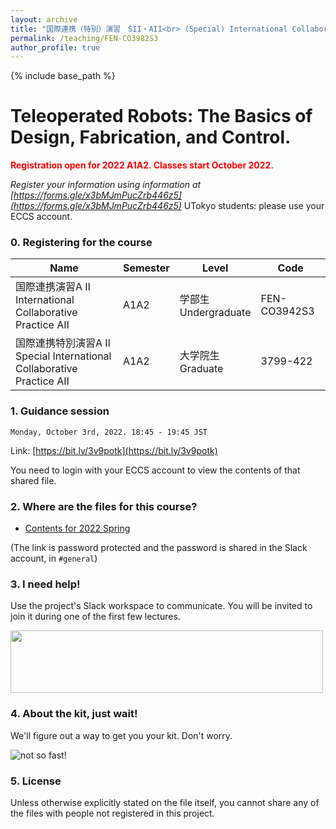 ```yaml
---
layout: archive
title: "国際連携（特別）演習　SII・AII<br> (Special) International Collaborative Pratice SII-AII"
permalink: /teaching/FEN-CO3982S3
author_profile: true
---
```


{% include base_path %}

# Teleoperated Robots: The Basics of Design, Fabrication, and Control.

<span style="color:red">**Registration open for 2022 A1A2. Classes start October 2022.**</span>

*Register your information using information at [https://forms.gle/x3bMJmPucZrb446z5](https://forms.gle/x3bMJmPucZrb446z5)*
UTokyo students: please use your ECCS account.

<!--<span style="color:red">**No longer accepting students for the Summer semester. Information on the Autumn semester should be available around September 2022**</span>.-->

### 0. Registering for the course

|Name|Semester|Level|Code|
|---|---|---|---|
|国際連携演習A Ⅱ<br> International Collaborative Practice AII | A1A2 | 学部生 <br> Undergraduate | FEN-CO3942S3 |
|国際連携特別演習A Ⅱ<br> Special International Collaborative Practice AII | A1A2 | 大学院生 <br> Graduate | 3799-422 |


<!-- Spring semester information
|国際連携演習S Ⅱ<br> International Collaborative Practice SII | S1S2 | 学部生 <br> Undergraduate | FEN-CO3912S3 |
|国際連携特別演習S Ⅱ <br> Special International Collaborative Practice SII | S1S2 | 大学院生 <br> Graduate | 3799-412 |
-->

<!--- Autumn semester information
--->

### 1. Guidance session

<!--Done already for Spring 2022.-->

```Monday, October 3rd, 2022. 18:45 - 19:45 JST```

Link: [https://bit.ly/3v9potk](https://bit.ly/3v9potk)

You need to login with your ECCS account to view the contents of that shared file.

### 2. Where are the files for this course?

<!---
- ~~Contents for 2021 S1S2~~
- ~~Contents for 2021 A1A2~~
--->

- [Contents for 2022 Spring](http://u.pc.cd/CEn)

(The link is password protected and the password is shared in the Slack account, in `#general`)

### 3. I need help!
Use the project's Slack workspace to communicate. You will be invited to join it during one of the first few lectures.

<img src="https://user-images.githubusercontent.com/46012516/111440458-b5f49700-8749-11eb-8834-e48fa903b72c.gif" width="500" height="100">

### 4. About the kit, just wait!
We'll figure out a way to get you your kit. Don't worry.

![not so fast!](https://user-images.githubusercontent.com/46012516/111438785-ffdc7d80-8747-11eb-8265-1794c4f04d99.gif)

### 5. License
Unless otherwise explicitly stated on the file itself, you cannot share any of the files with people not registered in this project. 
